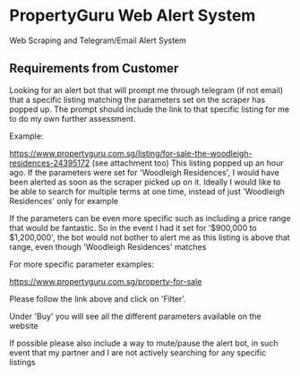# PropertyGuru Web Alert System

Web Scraping and Telegram/Email Alert System

## Requirements from Customer

Looking for an alert bot that will prompt me through telegram (if not email) that a specific listing matching the parameters set on the scraper has popped up.
The prompt should include the link to that specific listing for me to do my own further assessment.

Example:

https://www.propertyguru.com.sg/listing/for-sale-the-woodleigh-residences-24395172 (see attachment too)
This listing popped up an hour ago.
If the parameters were set for 'Woodleigh Residences', I would have been alerted as soon as the scraper picked up on it.
Ideally I would like to be able to search for multiple terms at one time, instead of just 'Woodleigh Residences' only for example

If the parameters can be even more specific such as including a price range that would be fantastic.
So in the event I had it set for '$900,000 to $1,200,000', the bot would not bother to alert me as this listing is above that range, even though 'Woodleigh Residences' matches

For more specific parameter examples:

https://www.propertyguru.com.sg/property-for-sale

Please follow the link above and click on 'Filter'.

Under 'Buy' you will see all the different parameters available on the website

If possible please also include a way to mute/pause the alert bot, in such event that my partner and I are not actively searching for any specific listings


